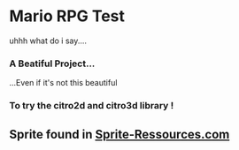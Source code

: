 # Mario RPG Test

uhhh what do i say....

### A Beatiful Project...
...Even if it's not this beautiful
### To try the citro2d and citro3d library !

## Sprite found in [Sprite-Ressources.com](https://spriteressources.com)
